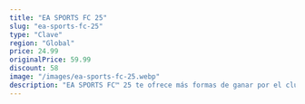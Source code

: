 ```yaml
---
title: "EA SPORTS FC 25"
slug: "ea-sports-fc-25"
type: "Clave"
region: "Global"
price: 24.99
originalPrice: 59.99
discount: 58
image: "/images/ea-sports-fc-25.webp"
description: "EA SPORTS FC™ 25 te ofrece más formas de ganar por el club. Forma equipo con tus colegas en tus modos favoritos con el nuevo Rush de 5 contra 5 y lleva a tu club a la victoria gracias a un control táctico más realista que nunca con FC IQ."
---
```

